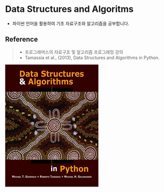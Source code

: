 # Data Structures and Algoritms



- 파이썬 언어을 활용하여 기초 자료구조와 알고리즘을 공부합니다.


## Reference
> - 프로그래머스의 자료구조 및 알고리즘 프로그래밍 강의
> - Tamassia et al., (2013), Data Structures and Algorithms in Python.

![20220201](./DSA.jpg)
